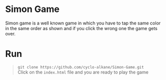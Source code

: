 # Simon Game
Simon game is a well known game in which you have to tap the same color in the same order as shown and if you click the wrong one the game gets over.

# Run
> `git clone https://github.com/cyclo-alkane/Simon-Game.git` \
> Click on the `index.html` file and you are ready to play the game